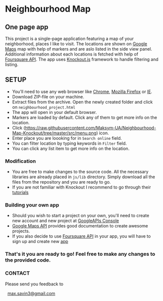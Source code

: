 # Neighbourhood Map

## One page app

This project is a single-page application featuring a map of your neighborhood, places I like to visit. The locations are
shown on [Google Maps](https://developers.google.com/maps/documentation/javascript/) map with help of markers and are 
aslo listed in the side view panel. Additional information about each locations is fetched with help 
of [Foursquare API](https://developer.foursquare.com/). The app uses [Knockout.js](http://knockoutjs.com/downloads/index.html) 
framework to handle filtering and listing.

  
## SETUP

- You'll need to use any web browser like [Chrome](https://www.google.com/chrome/browser/desktop/index.html), 
[Mozilla Firefox](https://www.mozilla.org/uk/firefox/new/) or [IE](https://www.microsoft.com/en-us/search/result.aspx?q=internet+explorer#nav-downloads). 
- Download ZIP-file on your machine. 
- Extract files from the archive. Open the newly created folder and click on `neighbourhood_project.html`
- The app will open in your default browser.
- Markers are loaded by default. Click any of them to get more info on the location.
- Click (https://raw.githubusercontent.com/Maksym-UA/Neighbourhood-Map-Knockout/tree/master/src/menu.png) icon.
- Enter place you are loooking for in `Search online` field.
- You can filter location by typing keywords in `Filter` field.
- You can click any list item to get more info on the location.


### Modification

- You are free to make changes to the source code. All the necessary libraries are already placed in `js/lib` directory. 
Simply download all the files from the repository and you are ready to go.
- If you are not familiar with Knockout I recommend to go through their [tutorials](http://learn.knockoutjs.com/)

	
### Building your own app

- Should you wish to start a project on your own, you'll need to create new account and new project at [GoogleAPIs Console](https://console.developers.google.com/apis/)
- [Google Maps API](https://developers.google.com/maps/documentation/javascript/) provides good documentation to create awesome projects.
- If you also decide to use [Foursquare API](https://developer.foursquare.com/) in your app, you will have to sign up and create new [app](https://foursquare.com/developers/apps)


### That's it you are ready to go! Feel free to make any changes to the provided code.


### CONTACT

Please send you feedback to

  max.savin3@gmail.com
